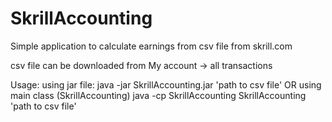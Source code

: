 # SkrillAccounting
Simple application to calculate earnings from csv file from skrill.com

csv file can be downloaded from My account -> all transactions

Usage: 
using jar file:
  java -jar SkrillAccounting.jar 'path to csv file'
OR using main class (SkrillAccounting)
java -cp SkrillAccounting SkrillAccounting 'path to csv file'
